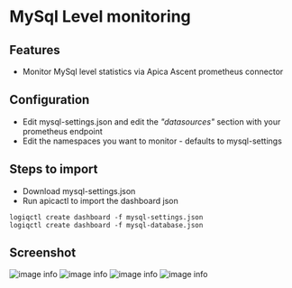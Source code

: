 # MySql Level monitoring

## Features
* Monitor MySql level statistics via Apica Ascent prometheus connector

## Configuration

* Edit mysql-settings.json and edit the *"datasources"* section with your prometheus endpoint
* Edit the namespaces you want to monitor - defaults to mysql-settings

## Steps to import

* Download mysql-settings.json
* Run apicactl to import the dashboard json

```
logiqctl create dashboard -f mysql-settings.json
logiqctl create dashboard -f mysql-database.json
```

## Screenshot
![image info](./mysql-settings-0.png)
![image info](./mysql-settings-1.png)
![image info](./mysql-database-0.png)
![image info](./mysql-database-1.png)
